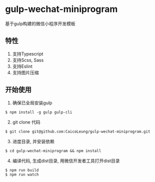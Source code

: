 # gulp-wechat-miniprogram
基于gulp构建的微信小程序开发模板

## 特性
1. 支持Typescript
2. 支持Scss, Sass
3. 支持Eslint
4. 支持图片压缩

## 开始使用
1. 确保已全局安装gulp
  ```
  $ npm install -g gulp gulp-cli
  ```
2. git clone 代码
  ```
  $ git clone git@github.com:CaicoLeung/gulp-wechat-miniprogram.git
  ```
3. 进度目录, 并安装依赖

  ```
  $ cd gulp-wechat-miniprogram && npm install
  ```

4. 编译代码, 生成dist目录, 用微信开发者工具打开dist目录
  ```
  $ npm run build
  $ npm run watch
  ```